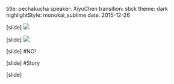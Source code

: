 title: pechakucha
speaker: XiyuChen
transition: stick
theme: dark
highlightStyle: monokai_sublime
date: 2015-12-26

[slide]
![](https://upload.wikimedia.org/wikipedia/en/8/8f/The_pragmatic_programmer.jpg)

[slide]
![](https://upload.wikimedia.org/wikipedia/en/6/62/ArtOfComputerProgramming.jpg)

[slide]
#NO!

[slide]
#Story

[slide]
![]()
